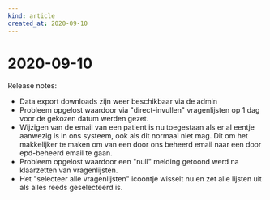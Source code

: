 ```yaml
---
kind: article
created_at: 2020-09-10
---
```


# 2020-09-10

Release notes:
* Data export downloads zijn weer beschikbaar via de admin
* Probleem opgelost waardoor via "direct-invullen" vragenlijsten op 1 dag voor de gekozen datum werden gezet.
* Wijzigen van de email van een patient is nu toegestaan als er al eentje aanwezig is in ons systeem, ook als dit normaal niet mag. Dit om het makkelijker te maken om van een door ons beheerd email naar een door epd-beheerd email te gaan.
* Probleem opgelost waardoor een "null" melding getoond werd na klaarzetten van vragenlijsten.
* Het "selecteer alle vragenlijsten" icoontje wisselt nu en zet alle lijsten uit als alles reeds geselecteerd is.